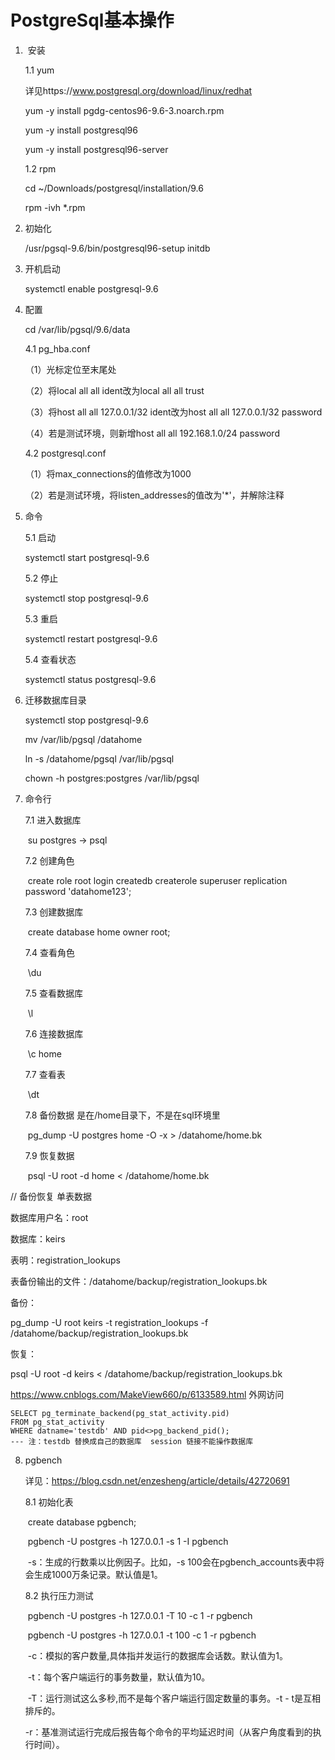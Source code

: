 # PostgreSql基本操作

1. ​	安装

   1.1 yum

   详见https://www.postgresql.org/download/linux/redhat

   yum -y install pgdg-centos96-9.6-3.noarch.rpm

   yum -y install postgresql96

   yum -y install postgresql96-server

   1.2 rpm

   cd ~/Downloads/postgresql/installation/9.6

   rpm -ivh *.rpm

2. 初始化

   /usr/pgsql-9.6/bin/postgresql96-setup initdb

3. 开机启动

   systemctl enable postgresql-9.6

4. 配置

   cd /var/lib/pgsql/9.6/data

   4.1 pg_hba.conf

   （1）光标定位至末尾处

   （2）将local all all ident改为local all all trust

   （3）将host all all 127.0.0.1/32 ident改为host all all 127.0.0.1/32 password

   （4）若是测试环境，则新增host all all 192.168.1.0/24 password

   4.2 postgresql.conf

   （1）将max_connections的值修改为1000

   （2）若是测试环境，将listen_addresses的值改为'*'，并解除注释

5. 命令

   5.1 启动

   systemctl start postgresql-9.6

   5.2 停止

   systemctl stop postgresql-9.6

   5.3 重启

   systemctl restart postgresql-9.6

   5.4 查看状态

   systemctl status postgresql-9.6 

6. 迁移数据库目录

   systemctl stop postgresql-9.6

   mv /var/lib/pgsql /datahome

   ln -s /datahome/pgsql /var/lib/pgsql

   chown -h postgres:postgres /var/lib/pgsql

7. 命令行

   7.1 进入数据库

   ​	su postgres → psql

   7.2 创建角色

   ​	create role root login createdb createrole superuser replication password 'datahome123';

   7.3 创建数据库

   ​	create database home owner root;

   7.4 查看角色

   ​	\du

   7.5 查看数据库

   ​	\l

   7.6 连接数据库

   ​	\c home

   7.7 查看表

   ​	\dt

   7.8 备份数据  是在/home目录下，不是在sql环境里

   ​	pg_dump -U postgres home -O -x > /datahome/home.bk

   7.9 恢复数据

   ​	psql -U root -d home < /datahome/home.bk

// 备份恢复 单表数据

数据库用户名：root

数据库：keirs

表明：registration_lookups

表备份输出的文件：/datahome/backup/registration_lookups.bk

备份：

pg_dump -U root keirs -t registration_lookups -f /datahome/backup/registration_lookups.bk

恢复：

psql -U root -d keirs < /datahome/backup/registration_lookups.bk

https://www.cnblogs.com/MakeView660/p/6133589.html 外网访问

```
SELECT pg_terminate_backend(pg_stat_activity.pid)
FROM pg_stat_activity
WHERE datname='testdb' AND pid<>pg_backend_pid(); 
--- 注：testdb 替换成自己的数据库  session 链接不能操作数据库
```

8. pgbench

   详见：https://blog.csdn.net/enzesheng/article/details/42720691

   8.1 初始化表

   ​		create database pgbench;

   ​		pgbench -U postgres -h 127.0.0.1 -s 1 -I pgbench

   ​		-s：生成的行数乘以比例因子。比如，-s 100会在pgbench_accounts表中将会生成1000万条记录。默认值是1。

   8.2 执行压力测试

   ​	pgbench -U postgres -h 127.0.0.1 -T 10 -c 1 -r pgbench

   ​	pgbench -U postgres -h 127.0.0.1 -t 100 -c 1 -r pgbench

   ​	-c：模拟的客户数量,具体指并发运行的数据库会话数。默认值为1。

   ​	-t：每个客户端运行的事务数量，默认值为10。

   ​	-T：运行测试这么多秒,而不是每个客户端运行固定数量的事务。-t - t是互相排斥的。

   ​	-r：基准测试运行完成后报告每个命令的平均延迟时间（从客户角度看到的执行时间）。